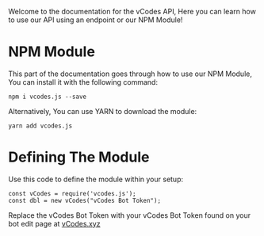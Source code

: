 Welcome to the documentation for the vCodes API, Here you can learn how to use our API using an endpoint or our NPM Module!

# NPM Module
This part of the documentation goes through how to use our NPM Module, You can install it with the following command:
```
npm i vcodes.js --save
```
Alternatively, You can use YARN to download the module:
```
yarn add vcodes.js
```
# Defining The Module
Use this code to define the module within your setup:
```
const vCodes = require('vcodes.js');
const dbl = new vCodes("vCodes Bot Token");
```
Replace the vCodes Bot Token with your vCodes Bot Token found on your bot edit page at [vCodes.xyz](https://vcodes.xyz)
